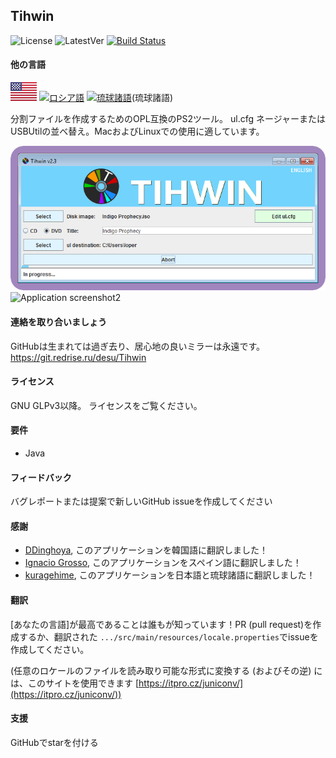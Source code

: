 ## Tihwin
![License](https://img.shields.io/badge/License-GPLv3-blue.svg) ![LatestVer](https://img.shields.io/github/release/developersu/Tihwin.svg) [![Build Status](https://ci.redrise.ru/api/badges/desu/Tihwin/status.svg)](https://ci.redrise.ru/desu/Tihwin)

#### 他の言語
[![英語](flag/us-flag)](README.md) 
[![ロシア語](flag/ru-flag)](README_RU.md) 
[![琉球諸語](flag/jp-flag)](README_RYU.md)(琉球諸語)

分割ファイルを作成するためのOPL互換のPS2ツール。 ul.cfg ネージャーまたはUSBUtilの並べ替え。MacおよびLinuxでの使用に適しています。

![Application screenshot1](screenshots/1.png)
![Application screenshot2](screenshots/2.png)

#### 連絡を取り合いましょう

GitHubは生まれては過ぎ去り、居心地の良いミラーは永遠です。 https://git.redrise.ru/desu/Tihwin

#### ライセンス

GNU GLPv3以降。 ライセンスをご覧ください。

#### 要件

* Java

#### フィードバック

バグレポートまたは提案で新しいGitHub issueを作成してください

#### 感謝

* [DDinghoya](https://github.com/DDinghoya), このアプリケーションを韓国語に翻訳しました！
* [Ignacio Grosso](https://github.com/blckbearx), このアプリケーションをスペイン語に翻訳しました！
* [kuragehime](https://github.com/kuragehimekurara1), このアプリケーションを日本語と琉球諸語に翻訳しました！

#### 翻訳

[あなたの言語]が最高であることは誰もが知っています！PR (pull request)を作成するか、翻訳された `.../src/main/resources/locale.properties`でissueを作成してください。

(任意のロケールのファイルを読み取り可能な形式に変換する (およびその逆) には、このサイトを使用できます [https://itpro.cz/juniconv/](https://itpro.cz/juniconv/))

#### 支援

GitHubでstarを付ける
